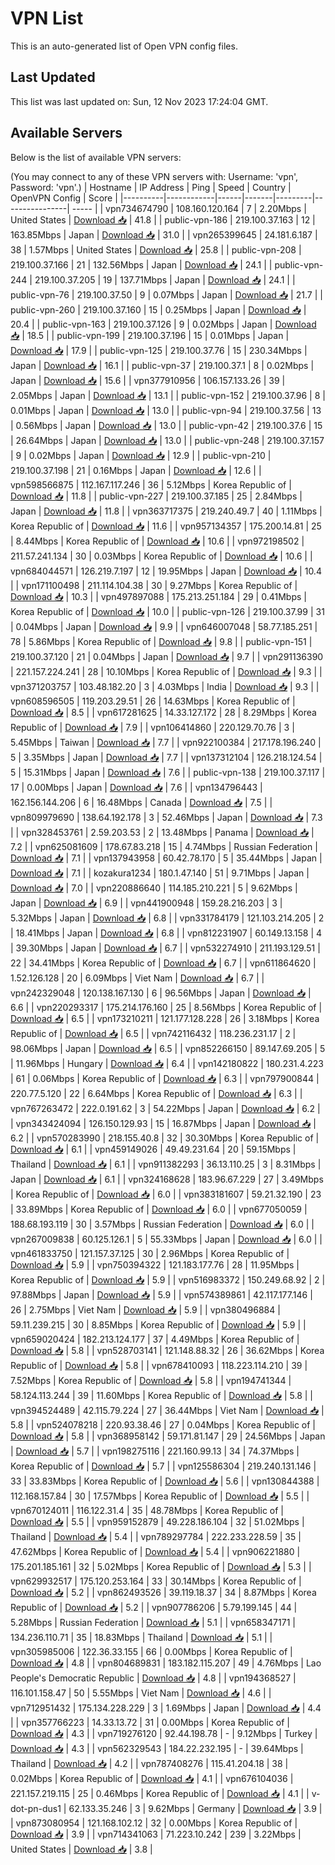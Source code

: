 # VPN List

This is an auto-generated list of Open VPN config files.

## Last Updated

This list was last updated on: Sun, 12 Nov 2023 17:24:04 GMT.

## Available Servers

Below is the list of available VPN servers:

(You may connect to any of these VPN servers with: Username: 'vpn', Password: 'vpn'.)
| Hostname | IP Address | Ping | Speed | Country | OpenVPN Config | Score |
|----------|------------|------|-------|---------|----------------| ----- |
| vpn734674790 | 108.160.120.164 | 7 | 2.20Mbps | United States | [Download 📥](./configs/server_0_US.ovpn) | 41.8 |
| public-vpn-186 | 219.100.37.163 | 12 | 163.85Mbps | Japan | [Download 📥](./configs/server_1_JP.ovpn) | 31.0 |
| vpn265399645 | 24.181.6.187 | 38 | 1.57Mbps | United States | [Download 📥](./configs/server_2_US.ovpn) | 25.8 |
| public-vpn-208 | 219.100.37.166 | 21 | 132.56Mbps | Japan | [Download 📥](./configs/server_3_JP.ovpn) | 24.1 |
| public-vpn-244 | 219.100.37.205 | 19 | 137.71Mbps | Japan | [Download 📥](./configs/server_4_JP.ovpn) | 24.1 |
| public-vpn-76 | 219.100.37.50 | 9 | 0.07Mbps | Japan | [Download 📥](./configs/server_5_JP.ovpn) | 21.7 |
| public-vpn-260 | 219.100.37.160 | 15 | 0.25Mbps | Japan | [Download 📥](./configs/server_6_JP.ovpn) | 20.4 |
| public-vpn-163 | 219.100.37.126 | 9 | 0.02Mbps | Japan | [Download 📥](./configs/server_7_JP.ovpn) | 18.5 |
| public-vpn-199 | 219.100.37.196 | 15 | 0.01Mbps | Japan | [Download 📥](./configs/server_8_JP.ovpn) | 17.9 |
| public-vpn-125 | 219.100.37.76 | 15 | 230.34Mbps | Japan | [Download 📥](./configs/server_9_JP.ovpn) | 16.1 |
| public-vpn-37 | 219.100.37.1 | 8 | 0.02Mbps | Japan | [Download 📥](./configs/server_10_JP.ovpn) | 15.6 |
| vpn377910956 | 106.157.133.26 | 39 | 2.05Mbps | Japan | [Download 📥](./configs/server_11_JP.ovpn) | 13.1 |
| public-vpn-152 | 219.100.37.96 | 8 | 0.01Mbps | Japan | [Download 📥](./configs/server_12_JP.ovpn) | 13.0 |
| public-vpn-94 | 219.100.37.56 | 13 | 0.56Mbps | Japan | [Download 📥](./configs/server_13_JP.ovpn) | 13.0 |
| public-vpn-42 | 219.100.37.6 | 15 | 26.64Mbps | Japan | [Download 📥](./configs/server_14_JP.ovpn) | 13.0 |
| public-vpn-248 | 219.100.37.157 | 9 | 0.02Mbps | Japan | [Download 📥](./configs/server_15_JP.ovpn) | 12.9 |
| public-vpn-210 | 219.100.37.198 | 21 | 0.16Mbps | Japan | [Download 📥](./configs/server_16_JP.ovpn) | 12.6 |
| vpn598566875 | 112.167.117.246 | 36 | 5.12Mbps | Korea Republic of | [Download 📥](./configs/server_17_KR.ovpn) | 11.8 |
| public-vpn-227 | 219.100.37.185 | 25 | 2.84Mbps | Japan | [Download 📥](./configs/server_18_JP.ovpn) | 11.8 |
| vpn363717375 | 219.240.49.7 | 40 | 1.11Mbps | Korea Republic of | [Download 📥](./configs/server_19_KR.ovpn) | 11.6 |
| vpn957134357 | 175.200.14.81 | 25 | 8.44Mbps | Korea Republic of | [Download 📥](./configs/server_20_KR.ovpn) | 10.6 |
| vpn972198502 | 211.57.241.134 | 30 | 0.03Mbps | Korea Republic of | [Download 📥](./configs/server_21_KR.ovpn) | 10.6 |
| vpn684044571 | 126.219.7.197 | 12 | 19.95Mbps | Japan | [Download 📥](./configs/server_22_JP.ovpn) | 10.4 |
| vpn171100498 | 211.114.104.38 | 30 | 9.27Mbps | Korea Republic of | [Download 📥](./configs/server_23_KR.ovpn) | 10.3 |
| vpn497897088 | 175.213.251.184 | 29 | 0.41Mbps | Korea Republic of | [Download 📥](./configs/server_24_KR.ovpn) | 10.0 |
| public-vpn-126 | 219.100.37.99 | 31 | 0.04Mbps | Japan | [Download 📥](./configs/server_25_JP.ovpn) | 9.9 |
| vpn646007048 | 58.77.185.251 | 78 | 5.86Mbps | Korea Republic of | [Download 📥](./configs/server_26_KR.ovpn) | 9.8 |
| public-vpn-151 | 219.100.37.120 | 21 | 0.04Mbps | Japan | [Download 📥](./configs/server_27_JP.ovpn) | 9.7 |
| vpn291136390 | 221.157.224.241 | 28 | 10.10Mbps | Korea Republic of | [Download 📥](./configs/server_28_KR.ovpn) | 9.3 |
| vpn371203757 | 103.48.182.20 | 3 | 4.03Mbps | India | [Download 📥](./configs/server_29_IN.ovpn) | 9.3 |
| vpn608596505 | 119.203.29.51 | 26 | 14.63Mbps | Korea Republic of | [Download 📥](./configs/server_30_KR.ovpn) | 8.5 |
| vpn617281625 | 14.33.127.172 | 28 | 8.29Mbps | Korea Republic of | [Download 📥](./configs/server_31_KR.ovpn) | 7.9 |
| vpn106414860 | 220.129.70.76 | 3 | 5.45Mbps | Taiwan | [Download 📥](./configs/server_32_TW.ovpn) | 7.7 |
| vpn922100384 | 217.178.196.240 | 5 | 3.35Mbps | Japan | [Download 📥](./configs/server_33_JP.ovpn) | 7.7 |
| vpn137312104 | 126.218.124.54 | 5 | 15.31Mbps | Japan | [Download 📥](./configs/server_34_JP.ovpn) | 7.6 |
| public-vpn-138 | 219.100.37.117 | 17 | 0.00Mbps | Japan | [Download 📥](./configs/server_35_JP.ovpn) | 7.6 |
| vpn134796443 | 162.156.144.206 | 6 | 16.48Mbps | Canada | [Download 📥](./configs/server_36_CA.ovpn) | 7.5 |
| vpn809979690 | 138.64.192.178 | 3 | 52.46Mbps | Japan | [Download 📥](./configs/server_37_JP.ovpn) | 7.3 |
| vpn328453761 | 2.59.203.53 | 2 | 13.48Mbps | Panama | [Download 📥](./configs/server_38_PA.ovpn) | 7.2 |
| vpn625081609 | 178.67.83.218 | 15 | 4.74Mbps | Russian Federation | [Download 📥](./configs/server_39_RU.ovpn) | 7.1 |
| vpn137943958 | 60.42.78.170 | 5 | 35.44Mbps | Japan | [Download 📥](./configs/server_40_JP.ovpn) | 7.1 |
| kozakura1234 | 180.1.47.140 | 51 | 9.71Mbps | Japan | [Download 📥](./configs/server_41_JP.ovpn) | 7.0 |
| vpn220886640 | 114.185.210.221 | 5 | 9.62Mbps | Japan | [Download 📥](./configs/server_42_JP.ovpn) | 6.9 |
| vpn441900948 | 159.28.216.203 | 3 | 5.32Mbps | Japan | [Download 📥](./configs/server_43_JP.ovpn) | 6.8 |
| vpn331784179 | 121.103.214.205 | 2 | 18.41Mbps | Japan | [Download 📥](./configs/server_44_JP.ovpn) | 6.8 |
| vpn812231907 | 60.149.13.158 | 4 | 39.30Mbps | Japan | [Download 📥](./configs/server_45_JP.ovpn) | 6.7 |
| vpn532274910 | 211.193.129.51 | 22 | 34.41Mbps | Korea Republic of | [Download 📥](./configs/server_46_KR.ovpn) | 6.7 |
| vpn611864620 | 1.52.126.128 | 20 | 6.09Mbps | Viet Nam | [Download 📥](./configs/server_47_VN.ovpn) | 6.7 |
| vpn242329048 | 120.138.167.130 | 6 | 96.56Mbps | Japan | [Download 📥](./configs/server_48_JP.ovpn) | 6.6 |
| vpn220293317 | 175.214.176.160 | 25 | 8.56Mbps | Korea Republic of | [Download 📥](./configs/server_49_KR.ovpn) | 6.5 |
| vpn173210211 | 121.177.128.228 | 26 | 3.18Mbps | Korea Republic of | [Download 📥](./configs/server_50_KR.ovpn) | 6.5 |
| vpn742116432 | 118.236.231.17 | 2 | 98.06Mbps | Japan | [Download 📥](./configs/server_51_JP.ovpn) | 6.5 |
| vpn852266150 | 89.147.69.205 | 5 | 11.96Mbps | Hungary | [Download 📥](./configs/server_52_HU.ovpn) | 6.4 |
| vpn142180822 | 180.231.4.223 | 61 | 0.06Mbps | Korea Republic of | [Download 📥](./configs/server_53_KR.ovpn) | 6.3 |
| vpn797900844 | 220.77.5.120 | 22 | 6.64Mbps | Korea Republic of | [Download 📥](./configs/server_54_KR.ovpn) | 6.3 |
| vpn767263472 | 222.0.191.62 | 3 | 54.22Mbps | Japan | [Download 📥](./configs/server_55_JP.ovpn) | 6.2 |
| vpn343424094 | 126.150.129.93 | 15 | 16.87Mbps | Japan | [Download 📥](./configs/server_56_JP.ovpn) | 6.2 |
| vpn570283990 | 218.155.40.8 | 32 | 30.30Mbps | Korea Republic of | [Download 📥](./configs/server_57_KR.ovpn) | 6.1 |
| vpn459149026 | 49.49.231.64 | 20 | 59.15Mbps | Thailand | [Download 📥](./configs/server_58_TH.ovpn) | 6.1 |
| vpn911382293 | 36.13.110.25 | 3 | 8.31Mbps | Japan | [Download 📥](./configs/server_59_JP.ovpn) | 6.1 |
| vpn324168628 | 183.96.67.229 | 27 | 3.49Mbps | Korea Republic of | [Download 📥](./configs/server_60_KR.ovpn) | 6.0 |
| vpn383181607 | 59.21.32.190 | 23 | 33.89Mbps | Korea Republic of | [Download 📥](./configs/server_61_KR.ovpn) | 6.0 |
| vpn677050059 | 188.68.193.119 | 30 | 3.57Mbps | Russian Federation | [Download 📥](./configs/server_62_RU.ovpn) | 6.0 |
| vpn267009838 | 60.125.126.1 | 5 | 55.33Mbps | Japan | [Download 📥](./configs/server_63_JP.ovpn) | 6.0 |
| vpn461833750 | 121.157.37.125 | 30 | 2.96Mbps | Korea Republic of | [Download 📥](./configs/server_64_KR.ovpn) | 5.9 |
| vpn750394322 | 121.183.177.76 | 28 | 11.95Mbps | Korea Republic of | [Download 📥](./configs/server_65_KR.ovpn) | 5.9 |
| vpn516983372 | 150.249.68.92 | 2 | 97.88Mbps | Japan | [Download 📥](./configs/server_66_JP.ovpn) | 5.9 |
| vpn574389861 | 42.117.177.146 | 26 | 2.75Mbps | Viet Nam | [Download 📥](./configs/server_67_VN.ovpn) | 5.9 |
| vpn380496884 | 59.11.239.215 | 30 | 8.85Mbps | Korea Republic of | [Download 📥](./configs/server_68_KR.ovpn) | 5.9 |
| vpn659020424 | 182.213.124.177 | 37 | 4.49Mbps | Korea Republic of | [Download 📥](./configs/server_69_KR.ovpn) | 5.8 |
| vpn528703141 | 121.148.88.32 | 26 | 36.62Mbps | Korea Republic of | [Download 📥](./configs/server_70_KR.ovpn) | 5.8 |
| vpn678410093 | 118.223.114.210 | 39 | 7.52Mbps | Korea Republic of | [Download 📥](./configs/server_71_KR.ovpn) | 5.8 |
| vpn194741344 | 58.124.113.244 | 39 | 11.60Mbps | Korea Republic of | [Download 📥](./configs/server_72_KR.ovpn) | 5.8 |
| vpn394524489 | 42.115.79.224 | 27 | 36.44Mbps | Viet Nam | [Download 📥](./configs/server_73_VN.ovpn) | 5.8 |
| vpn524078218 | 220.93.38.46 | 27 | 0.04Mbps | Korea Republic of | [Download 📥](./configs/server_74_KR.ovpn) | 5.8 |
| vpn368958142 | 59.171.81.147 | 29 | 24.56Mbps | Japan | [Download 📥](./configs/server_75_JP.ovpn) | 5.7 |
| vpn198275116 | 221.160.99.13 | 34 | 74.37Mbps | Korea Republic of | [Download 📥](./configs/server_76_KR.ovpn) | 5.7 |
| vpn125586304 | 219.240.131.146 | 33 | 33.83Mbps | Korea Republic of | [Download 📥](./configs/server_77_KR.ovpn) | 5.6 |
| vpn130844388 | 112.168.157.84 | 30 | 17.57Mbps | Korea Republic of | [Download 📥](./configs/server_78_KR.ovpn) | 5.5 |
| vpn670124011 | 116.122.31.4 | 35 | 48.78Mbps | Korea Republic of | [Download 📥](./configs/server_79_KR.ovpn) | 5.5 |
| vpn959152879 | 49.228.186.104 | 32 | 51.02Mbps | Thailand | [Download 📥](./configs/server_80_TH.ovpn) | 5.4 |
| vpn789297784 | 222.233.228.59 | 35 | 47.62Mbps | Korea Republic of | [Download 📥](./configs/server_81_KR.ovpn) | 5.4 |
| vpn906221880 | 175.201.185.161 | 32 | 5.02Mbps | Korea Republic of | [Download 📥](./configs/server_82_KR.ovpn) | 5.3 |
| vpn629932517 | 175.120.253.164 | 33 | 30.14Mbps | Korea Republic of | [Download 📥](./configs/server_83_KR.ovpn) | 5.2 |
| vpn862493526 | 39.119.18.37 | 34 | 8.87Mbps | Korea Republic of | [Download 📥](./configs/server_84_KR.ovpn) | 5.2 |
| vpn907786206 | 5.79.199.145 | 44 | 5.28Mbps | Russian Federation | [Download 📥](./configs/server_85_RU.ovpn) | 5.1 |
| vpn658347171 | 134.236.110.71 | 35 | 18.83Mbps | Thailand | [Download 📥](./configs/server_86_TH.ovpn) | 5.1 |
| vpn305985006 | 122.36.33.155 | 66 | 0.00Mbps | Korea Republic of | [Download 📥](./configs/server_87_KR.ovpn) | 4.8 |
| vpn804689831 | 183.182.115.207 | 49 | 4.76Mbps | Lao People's Democratic Republic | [Download 📥](./configs/server_88_LA.ovpn) | 4.8 |
| vpn194368527 | 116.101.158.47 | 50 | 5.55Mbps | Viet Nam | [Download 📥](./configs/server_89_VN.ovpn) | 4.6 |
| vpn712951432 | 175.134.228.229 | 3 | 1.69Mbps | Japan | [Download 📥](./configs/server_90_JP.ovpn) | 4.4 |
| vpn357766223 | 14.33.13.72 | 31 | 0.00Mbps | Korea Republic of | [Download 📥](./configs/server_91_KR.ovpn) | 4.3 |
| vpn719276120 | 92.44.198.78 | - | 9.12Mbps | Turkey | [Download 📥](./configs/server_92_TR.ovpn) | 4.3 |
| vpn562329543 | 184.22.232.195 | - | 39.64Mbps | Thailand | [Download 📥](./configs/server_93_TH.ovpn) | 4.2 |
| vpn787408276 | 115.41.204.18 | 38 | 0.02Mbps | Korea Republic of | [Download 📥](./configs/server_94_KR.ovpn) | 4.1 |
| vpn676104036 | 221.157.219.115 | 25 | 0.46Mbps | Korea Republic of | [Download 📥](./configs/server_95_KR.ovpn) | 4.1 |
| v-dot-pn-dus1 | 62.133.35.246 | 3 | 9.62Mbps | Germany | [Download 📥](./configs/server_96_DE.ovpn) | 3.9 |
| vpn873080954 | 121.168.102.12 | 32 | 0.00Mbps | Korea Republic of | [Download 📥](./configs/server_97_KR.ovpn) | 3.9 |
| vpn714341063 | 71.223.10.242 | 239 | 3.22Mbps | United States | [Download 📥](./configs/server_98_US.ovpn) | 3.8 |
